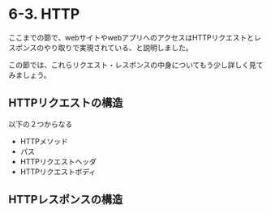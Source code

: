 # 6-3. HTTP
ここまでの節で、webサイトやwebアプリへのアクセスはHTTPリクエストとレスポンスのやり取りで実現されている、と説明しました。

この節では、これらリクエスト・レスポンスの中身についてもう少し詳しく見てみましょう。

## HTTPリクエストの構造
以下の２つからなる
- HTTPメソッド
- パス
- HTTPリクエストヘッダ
- HTTPリクエストボディ

## HTTPレスポンスの構造
